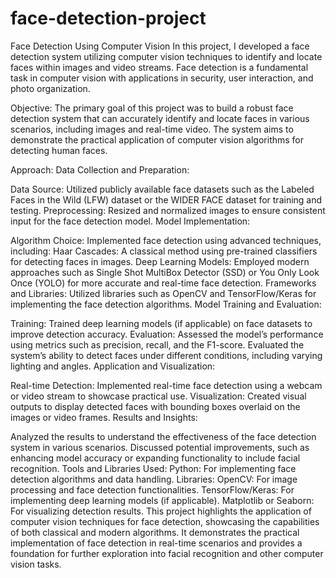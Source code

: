 # face-detection-project

Face Detection Using Computer Vision
In this project, I developed a face detection system utilizing computer vision techniques to identify and locate faces within images and video streams. Face detection is a fundamental task in computer vision with applications in security, user interaction, and photo organization.

Objective:
The primary goal of this project was to build a robust face detection system that can accurately identify and locate faces in various scenarios, including images and real-time video. The system aims to demonstrate the practical application of computer vision algorithms for detecting human faces.

Approach:
Data Collection and Preparation:

Data Source: Utilized publicly available face datasets such as the Labeled Faces in the Wild (LFW) dataset or the WIDER FACE dataset for training and testing.
Preprocessing: Resized and normalized images to ensure consistent input for the face detection model.
Model Implementation:

Algorithm Choice: Implemented face detection using advanced techniques, including:
Haar Cascades: A classical method using pre-trained classifiers for detecting faces in images.
Deep Learning Models: Employed modern approaches such as Single Shot MultiBox Detector (SSD) or You Only Look Once (YOLO) for more accurate and real-time face detection.
Frameworks and Libraries: Utilized libraries such as OpenCV and TensorFlow/Keras for implementing the face detection algorithms.
Model Training and Evaluation:

Training: Trained deep learning models (if applicable) on face datasets to improve detection accuracy.
Evaluation: Assessed the model’s performance using metrics such as precision, recall, and the F1-score. Evaluated the system’s ability to detect faces under different conditions, including varying lighting and angles.
Application and Visualization:

Real-time Detection: Implemented real-time face detection using a webcam or video stream to showcase practical use.
Visualization: Created visual outputs to display detected faces with bounding boxes overlaid on the images or video frames.
Results and Insights:

Analyzed the results to understand the effectiveness of the face detection system in various scenarios.
Discussed potential improvements, such as enhancing model accuracy or expanding functionality to include facial recognition.
Tools and Libraries Used:
Python: For implementing face detection algorithms and data handling.
Libraries:
OpenCV: For image processing and face detection functionalities.
TensorFlow/Keras: For implementing deep learning models (if applicable).
Matplotlib or Seaborn: For visualizing detection results.
This project highlights the application of computer vision techniques for face detection, showcasing the capabilities of both classical and modern algorithms. It demonstrates the practical implementation of face detection in real-time scenarios and provides a foundation for further exploration into facial recognition and other computer vision tasks.

